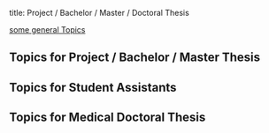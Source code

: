 title: Project / Bachelor / Master / Doctoral Thesis

[some general Topics](thesis/2019-03-04_stud-Arbeiten.pdf)

## Topics for Project / Bachelor / Master Thesis


## Topics for Student Assistants

## Topics for Medical Doctoral Thesis

